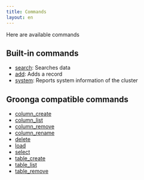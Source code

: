 ```yaml
---
title: Commands
layout: en
---
```


Here are available commands

## Built-in commands

 * [search](search/): Searches data
 * [add](add/): Adds a record
 * [system](system/): Reports system information of the cluster

## Groonga compatible commands

 * [column_create](column-create/)
 * [column_list](column-list/)
 * [column_remove](column-remove/)
 * [column_rename](column-rename/)
 * [delete](delete/)
 * [load](load/)
 * [select](select/)
 * [table_create](table-create/)
 * [table_list](table-list/)
 * [table_remove](table-remove/)
